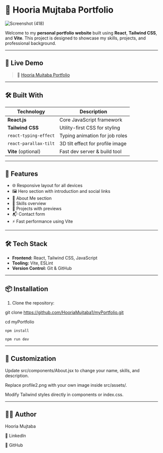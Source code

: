# 💼 Hooria Mujtaba Portfolio
![Screenshot (418)](https://github.com/user-attachments/assets/735c4938-c26a-4de6-aa33-3e9e7466ccd2)

Welcome to my **personal portfolio website** built using **React**, **Tailwind CSS**, and **Vite**. This project is designed to showcase my skills, projects, and professional background.

---
## 🔗 Live Demo

> 🚀 [Hooria Mujtaba Portfolio](https://hooriamujtaba1.github.io/myPortfolio/)
---

## 🛠️ Built With

| Technology       | Description                           |
|------------------|---------------------------------------|
| **React.js**      | Core JavaScript framework             |
| **Tailwind CSS**  | Utility-first CSS for styling         |
| `react-typing-effect` | Typing animation for job roles     |
| `react-parallax-tilt` | 3D tilt effect for profile image   |
| **Vite** (optional) | Fast dev server & build tool        |

---

## 🚀 Features

- 🌐 Responsive layout for all devices
- 🖼️ Hero section with introduction and social links
- 📄 About Me section
- 🧠 Skills overview
- 📁 Projects with previews
- 📬 Contact form
- ⚡ Fast performance using Vite

---

## 🛠 Tech Stack

- **Frontend:** React, Tailwind CSS, JavaScript
- **Tooling:** Vite, ESLint
- **Version Control:** Git & GitHub

---

## 📦 Installation

1. Clone the repository:

 git clone https://github.com/HooriaMujtaba1/myPortfolio.git

 cd myPortfolio

    npm install

    npm run dev
 ---

 ## 🧪 Customization
 
 Update src/components/About.jsx to change your name, skills, and description.

 Replace profile2.png with your own image inside src/assets/.

 Modify Tailwind styles directly in components or index.css.

---

## 🙋‍♀️ Author

Hooria Mujtaba

🔗 LinkedIn

🔗 GitHub
